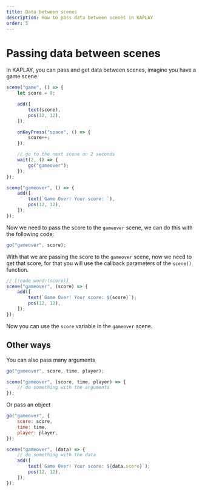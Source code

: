 ```yaml
---
title: Data between scenes
description: How to pass data between scenes in KAPLAY
order: 5
---
```


# Passing data between scenes

In KAPLAY, you can pass and get data between scenes, imagine you have a game
scene.

```js
scene("game", () => {
    let score = 0;

    add([
        text(score),
        pos(12, 12),
    ]);

    onKeyPress("space", () => {
        score++;
    });

    // go to the next scene on 2 seconds
    wait(2, () => {
        go("gameover");
    });
});

scene("gameover", () => {
    add([
        text(`Game Over! Your score: `),
        pos(12, 12),
    ]);
});
```

Now we need to pass the score to the `gameover` scene, we can do this with the
following code:

```js
go("gameover", score);
```

With that we are passing the score to the `gameover` scene, now we need to get
that score, for that you will use the callback parameters of the `scene()`
function.

```js
// [!code word:(score)]
scene("gameover", (score) => {
    add([
        text(`Game Over! Your score: ${score}`);
        pos(12, 12),
    ]);
});
```

Now you can use the `score` variable in the `gameover` scene.

## Other ways

You can also pass many arguments

```js
go("gameover", score, time, player);

scene("gameover", (score, time, player) => {
    // do something with the arguments
});
```

Or pass an object

```js
go("gameover", {
    score: score,
    time: time,
    player: player,
});

scene("gameover", (data) => {
    // do something with the data
    add([
        text(`Game Over! Your score: ${data.score}`);
        pos(12, 12),
    ]);
});
```
